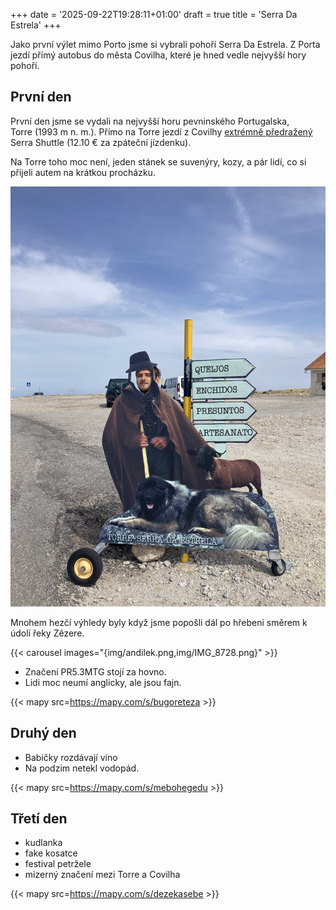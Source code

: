 +++
date = '2025-09-22T19:28:11+01:00'
draft = true
title = 'Serra Da Estrela'
+++

Jako první výlet mimo Porto jsme si vybrali pohoří Serra Da Estrela.
Z Porta jezdí přímý autobus do města Covilha, které je hned vedle nejvyšší hory pohoří.

## První den

První den jsme se vydali na nejvyšší horu pevninského Portugalska, <nobr>Torre (1993 m n. m.)</nobr>.
Přímo na Torre jezdí z Covilhy [extrémně předražený](https://covilhamobilidade.pt/Tariff) Serra Shuttle (12.10 € za zpáteční jízdenku).

Na Torre toho moc není, jeden stánek se suvenýry, kozy, a pár lidí, co si přijeli autem na krátkou procházku.

![Pastevec](img/pastevec.png)

Mnohem hezčí výhledy byly když jsme popošli dál po hřebeni směrem k údolí řeky Zêzere.

{{< carousel images="{img/andilek.png,img/IMG_8728.png}" >}}

- Značení PR5.3MTG stojí za hovno.
- Lidi moc neumí anglicky, ale jsou fajn.

{{< mapy src=https://mapy.com/s/bugoreteza >}}

## Druhý den

- Babičky rozdávají víno
- Na podzim netekl vodopád.

{{< mapy src=https://mapy.com/s/mebohegedu >}}

## Třetí den

- kudlanka
- fake kosatce
- festival petržele
- mizerný značení mezi Torre a Covilha

{{< mapy src=https://mapy.com/s/dezekasebe >}}
